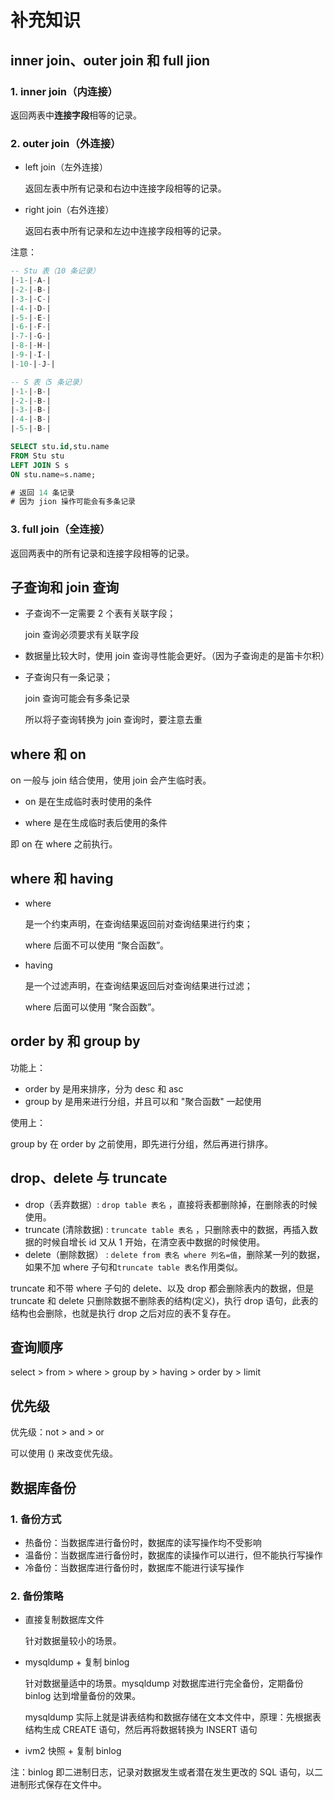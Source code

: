 # 补充知识

## inner join、outer join 和 full jion

### 1. inner join（内连接）

返回两表中**连接字段**相等的记录。

### 2. outer join（外连接）

- left join（左外连接）

  返回左表中所有记录和右边中连接字段相等的记录。

- right join（右外连接）

  返回右表中所有记录和左边中连接字段相等的记录。

注意： 

```sql
-- Stu 表（10 条记录）
|-1-|-A-|
|-2-|-B-|
|-3-|-C-|
|-4-|-D-|
|-5-|-E-|
|-6-|-F-|
|-7-|-G-|
|-8-|-H-|
|-9-|-I-|
|-10-|-J-|

-- S 表（5 条记录）
|-1-|-B-|
|-2-|-B-|
|-3-|-B-|
|-4-|-B-|
|-5-|-B-|
```

```sql
SELECT stu.id,stu.name
FROM Stu stu
LEFT JOIN S s
ON stu.name=s.name;

# 返回 14 条记录
# 因为 jion 操作可能会有多条记录
```

### 3. full join（全连接）

返回两表中的所有记录和连接字段相等的记录。



## 子查询和 join 查询

- 子查询不一定需要 2 个表有关联字段；

  join 查询必须要求有关联字段

- 数据量比较大时，使用 join 查询寻性能会更好。（因为子查询走的是笛卡尔积）

- 子查询只有一条记录；

  join 查询可能会有多条记录

  所以将子查询转换为 join 查询时，要注意去重



## where 和 on

on 一般与 join 结合使用，使用 join 会产生临时表。

- on 是在生成临时表时使用的条件

- where 是在生成临时表后使用的条件

即 on 在 where 之前执行。



## where 和  having

- where

  是一个约束声明，在查询结果返回前对查询结果进行约束；

  where 后面不可以使用 “聚合函数”。

- having

  是一个过滤声明，在查询结果返回后对查询结果进行过滤；

  where 后面可以使用 “聚合函数”。



## order by 和 group by

功能上：

- order by 是用来排序，分为 desc 和 asc
- group by 是用来进行分组，并且可以和 "聚合函数" 一起使用

使用上：

group  by 在 order by 之前使用，即先进行分组，然后再进行排序。 

## drop、delete 与 truncate 

- drop（丢弃数据）: `drop table 表名` ，直接将表都删除掉，在删除表的时候使用。
- truncate (清除数据) : `truncate table 表名` ，只删除表中的数据，再插入数据的时候自增长 id 又从 1 开始，在清空表中数据的时候使用。
- delete（删除数据） : `delete from 表名 where 列名=值`，删除某一列的数据，如果不加 where 子句和`truncate table 表名`作用类似。

truncate 和不带 where 子句的 delete、以及 drop 都会删除表内的数据，但是 truncate 和 delete 只删除数据不删除表的结构(定义)，执行 drop 语句，此表的结构也会删除，也就是执行 drop 之后对应的表不复存在。

## 查询顺序

select > from > where > group by > having > order by > limit



## 优先级

优先级：not > and > or 

可以使用 () 来改变优先级。



## 数据库备份

### 1. 备份方式

- 热备份：当数据库进行备份时，数据库的读写操作均不受影响
- 温备份：当数据库进行备份时，数据库的读操作可以进行，但不能执行写操作
- 冷备份：当数据库进行备份时，数据库不能进行读写操作

### 2. 备份策略

- 直接复制数据库文件

  针对数据量较小的场景。

- mysqldump + 复制 binlog

  针对数据量适中的场景。mysqldump 对数据库进行完全备份，定期备份 binlog 达到增量备份的效果。

  mysqldump 实际上就是讲表结构和数据存储在文本文件中，原理：先根据表结构生成 CREATE 语句，然后再将数据转换为 INSERT 语句

- ivm2 快照 + 复制 binlog

注：binlog 即二进制日志，记录对数据发生或者潜在发生更改的 SQL 语句，以二进制形式保存在文件中。
